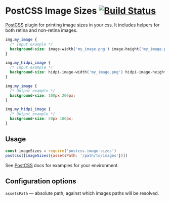 # PostCSS Image Sizes [![Build Status][ci-img]][ci]

[PostCSS] plugin for printing image sizes in your css.
It includes helpers for both retina and non-retina images.

[PostCSS]: https://github.com/postcss/postcss
[ci-img]:  https://travis-ci.org/s0ber/postcss-image-sizes.svg
[ci]:      https://travis-ci.org/s0ber/postcss-image-sizes

```css
img.my_image {
  /* Input example */
  background-size: image-width('my_image.png') image-height('my_image.png');
}

img.my_hidpi_image {
  /* Input example */
  background-size: hidpi-image-width('my_image.png') hidpi-image-height('my_image.png');
}
```

```css
img.my_image {
  /* Output example */
  background-size: 100px 200px;
}

img.my_hidpi_image {
  /* Output example */
  background-size: 50px 100px;
}
```

## Usage

```js
const imageSizes = require('postcss-image-sizes')
postcss([imageSizes({assetsPath: '/path/to/images'})])
```

See [PostCSS] docs for examples for your environment.

## Configuration options

`assetsPath` — absolute path, against which images paths will be resolved.

